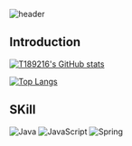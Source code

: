 ![header](https://capsule-render.vercel.app/api?type=waving&color=auto&height=300&section=header&text=Welcome&fontSize=80)

## Introduction

[![T189216's GitHub stats](https://github-readme-stats.vercel.app/api?username=T189216&show_icons=true&theme=radical)](https://github.com/anuraghazra/github-readme-stats)

[![Top Langs](https://github-readme-stats.vercel.app/api/top-langs/?username=T189216&langs_count=8)](https://github.com/T189216/github-readme-stats)

## SKill
![Java](https://img.shields.io/badge/java-%23ED8B00.svg?style=for-the-badge&logo=openjdk&logoColor=white)
![JavaScript](https://img.shields.io/badge/javascript-%23323330.svg?style=for-the-badge&logo=javascript&logoColor=%23F7DF1E)
![Spring](https://img.shields.io/badge/spring-%236DB33F.svg?style=for-the-badge&logo=spring&logoColor=white)
<!---

--->
